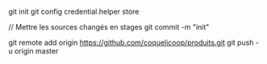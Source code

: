 git init 
git config credential.helper store

// Mettre les sources changés en stages
git commit -m "init"

git remote add origin https://github.com/coquelicoop/produits.git
git push -u origin master
